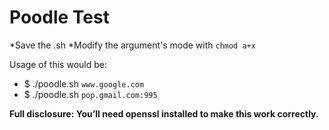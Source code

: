 # Poodle Test

*Save the .sh
*Modify the argument's mode with `chmod a+x`

Usage of this would be:

* $ ./poodle.sh `www.google.com`
* $ ./poodle.sh `pop.gmail.com:995`

<b>Full disclosure: You’ll need openssl installed to make this work correctly.<b>
